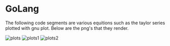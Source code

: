# GoLang

The following code segments are various equitions such as the taylor series plotted with gnu plot.
Below are the png's that they render.

![plots](https://user-images.githubusercontent.com/35905246/44961659-e43f5d80-aee2-11e8-9cf4-ba54f88c11b3.png)
![plots1](https://user-images.githubusercontent.com/35905246/44961663-e6092100-aee2-11e8-8a0d-75f11ff49c16.png)
![plots2](https://user-images.githubusercontent.com/35905246/44961666-e7d2e480-aee2-11e8-8e2b-afcb7da668f7.png)
